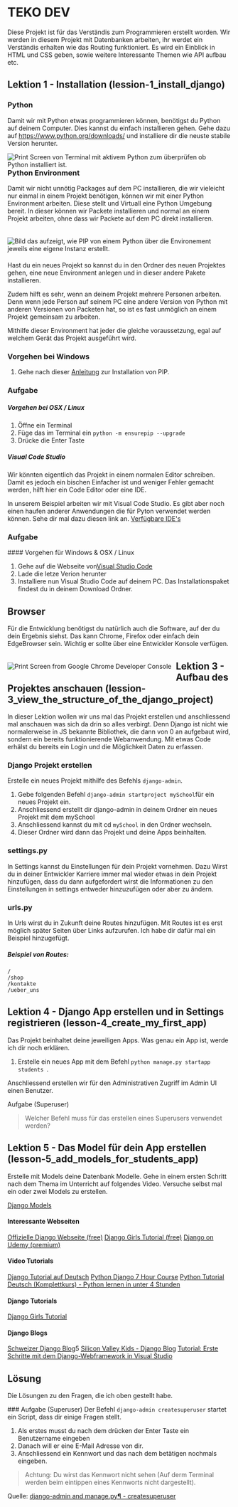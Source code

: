# TEKO DEV
Diese Projekt ist für das Verständis zum Programmieren erstellt worden. Wir werden in diesem Projekt mit Datenbanken arbeiten, ihr werdet ein Verständis erhalten wie das Routing funktioniert. Es wird ein Einblick in HTML und CSS geben, sowie weitere Interessante Themen wie API aufbau etc. 

## Lektion 1 - Installation (lession-1_install_django)

### Python 
Damit wir mit Python etwas programmieren können, benötigst du Python auf deinem Computer. Dies kannst du einfach installieren gehen. Gehe dazu auf https://www.python.org/downloads/ und installiere dir die neuste stabile Version herunter.

<img src="images/print_screen_python_on_terminal.png"
     alt="Print Screen von Terminal mit aktivem Python zum überprüfen ob Python installiert ist."
     style="float: left; margin-right: 10px;" />

### Python Environment 

Damit wir nicht unnötig Packages auf dem PC installieren, die wir vieleicht nur einmal in einem Projekt benötigen, können wir mit einer Python Environment arbeiten. Diese stellt und Virtuall eine Python Umgebung bereit. In dieser können wir Packete installieren und normal an einem Projekt arbeiten, ohne dass wir Packete auf dem PC direkt installieren. 

<img src="images/virtual_environments_in_python_3.png"
     alt="Bild das aufzeigt, wie PIP von einem Python über die Environement jeweils eine eigene Instanz erstellt."
     style="float: left; margin-right: 10px; margin-bottom: 20px; margin-top: 20px;" />

Hast du ein neues Projekt so kannst du in den Ordner des neuen Projektes gehen, eine neue Environment anlegen und in dieser andere Pakete installieren. 

Zudem hilft es sehr, wenn an deinem Projekt mehrere Personen arbeiten. Denn wenn jede Person auf seinem PC eine andere Version von Python mit anderen Versionen von Packeten hat, so ist es fast unmöglich an einem Projekt gemeinsam zu arbeiten. 

Mithilfe dieser Environment hat jeder die gleiche voraussetzung, egal auf welchem Gerät das Projekt ausgeführt wird. 

### Vorgehen bei Windows
1. Gehe nach dieser [Anleitung](https://www.liquidweb.com/kb/install-pip-windows/) zur Installation von PIP.

### Aufgabe
##### Vorgehen bei OSX / Linux
1. Öffne ein Terminal 
2. Füge das im Terminal ein ``` python -m ensurepip --upgrade ```
3. Drücke die Enter Taste

##### Visual Code Studio
Wir könnten eigentlich das Projekt in einem normalen Editor schreiben. Damit es jedoch ein bischen Einfacher ist und weniger Fehler gemacht werden, hilft hier ein Code Editor oder eine IDE. 

In unserem Beispiel arbeiten wir mit Visual Code Studio. Es gibt aber noch einen haufen anderer Anwendungen die für Pyton verwendet werden können. Sehe dir mal dazu diesen link an. [Verfügbare IDE's](https://en.wikipedia.org/wiki/Source-code_editor)

### Aufgabe
#### Vorgehen für Windows & OSX / Linux
1. Gehe auf die Webseite von[Visual Studio Code](https://code.visualstudio.com/)
2. Lade die letze Verion herunter
3. Installiere nun Visual Studio Code auf deinem PC. Das Installationspaket findest du in deinem Download Ordner.


## Browser
Für die Entwicklung benötigst du natürlich auch die Software, auf der du dein Ergebnis siehst. Das kann Chrome, Firefox oder einfach dein EdgeBrowser sein. Wichtig er sollte über eine Entwickler Konsole verfügen. 

<img src="images/print_screen_google_chrome_dev_console.png"
     alt="Print Screen from Google Chrome Developer Console"
     style="float: left; margin-right: 10px; margin-bottom: 20px; margin-top: 20px;" />


## Lektion 3 - Aufbau des Projektes anschauen (lession-3_view_the_structure_of_the_django_project)
In dieser Lektion wollen wir uns mal das Projekt erstellen und anschliessend mal anschauen was sich da drin so alles verbirgt. Denn Django ist nicht wie normalerweise in JS bekannte Bibliothek, die dann von 0 an aufgebaut wird, sondern ein bereits funktionierende Webanwendung. Mit etwas Code erhälst du bereits ein Login und die Möglichkeit Daten zu erfassen. 

### Django Projekt erstellen
Erstelle ein neues Projekt mithilfe des Befehls ```django-admin```. 

1. Gebe folgenden Befehl ``` django-admin startproject mySchool ```für ein neues Projekt ein.
2. Anschliessend erstellt dir django-admin in deinem Ordner ein neues Projekt mit dem mySchool
3. Anschliessend kannst du mit cd ```mySchool``` in den Ordner wechseln. 
4. Dieser Ordner wird dann das Projekt und deine Apps beinhalten. 


### settings.py
In Settings kannst du Einstellungen für dein Projekt vornehmen. Dazu Wirst du in deiner Entwickler Karriere immer mal wieder etwas in dein Projekt hinzufügen, dass du dann aufgefordert wirst die Informationen zu den Einstellungen in settings entweder hinzuzufügen oder aber zu ändern. 

### urls.py
In Urls wirst du in Zukunft deine Routes hinzufügen. Mit Routes ist es erst möglich später Seiten über Links aufzurufen. Ich habe dir dafür mal ein Beispiel hinzugefügt. 

##### Beispiel von Routes:
```
/ 
/shop
/kontakte
/ueber_uns
```

## Lektion 4 - Django App erstellen und in Settings registrieren (lesson-4_create_my_first_app)
Das Projekt beinhaltet deine jeweiligen Apps. Was genau ein App ist, werde ich dir noch erklären. 

1. Erstelle ein neues App mit dem Befehl ```python manage.py startapp students ```. 

Anschliessend erstellen wir für den Administrativen Zugriff im Admin UI einen Benutzer. 

Aufgabe (Superuser)
> Welcher Befehl muss für das erstellen eines Superusers verwendet werden?


## Lektion 5 - Das Model für dein App erstellen (lesson-5_add_models_for_students_app)
Erstelle mit Models deine Datenbank Modelle. Gehe in einem ersten Schritt nach dem Thema im Unterricht auf folgendes Video. Versuche selbst mal ein oder zwei Models zu erstellen. 

[Django Models](https://www.youtube.com/watch?v=5zNR3E6WRLE)



#### Interessante Webseiten
[Offizielle Django Webseite (free)](https://www.djangoproject.com/)
[Django Girls Tutorial (free)](https://tutorial.djangogirls.org/de/)
[Django on Udemy (premium)](https://www.udemy.com/courses/search/?src=ukw&q=Django)

#### Video Tutorials
[Django Tutorial auf Deutsch](https://www.youtube.com/watch?v=3_cNvo2_iUo&list=PLva9kPwWCvPsHqeAeoSxji6EZeZim9uZn)
[Python Django 7 Hour Course](https://www.youtube.com/watch?v=PtQiiknWUcI&t=166s)
[Python Tutorial Deutsch (Komplettkurs) - Python lernen in unter 4 Stunden](https://www.youtube.com/watch?v=RBpK8C3N-Y8)

#### Django Tutorials
[Django Girls Tutorial](https://tutorial.djangogirls.org/de/)

#### Django Blogs
[Schweizer Django Blog](https://www.djangoblog.ch/de/django/django-superkraft-eine-crud-web-app-in-60-minuten-teil-1/)5
[Silicon Valley Kids - Django Blog](https://www.sivakids.de/python-django/)
[Tutorial: Erste Schritte mit dem Django-Webframework in Visual Studio](https://docs.microsoft.com/de-de/visualstudio/python/learn-django-in-visual-studio-step-01-project-and-solution?view=vs-2022)



## Lösung
Die Lösungen zu den Fragen, die ich oben gestellt habe.

### Aufgabe (Superuser)
Der Befehl ```django-admin createsuperuser``` startet ein Script, dass dir einige Fragen stellt. 
1. Als erstes musst du nach dem drücken der Enter Taste ein Benutzername eingeben
2. Danach will er eine E-Mail Adresse von dir. 
3. Anschliessend ein Kennwort und das nach dem betätigen nochmals eingeben. 

> Achtung: Du wirst das Kennwort nicht sehen (Auf derm Terminal werden beim eintippen eines Kennworts nicht dargestellt).

Quelle: [django-admin and manage.py¶ - createsuperuser](https://docs.djangoproject.com/en/4.0/ref/django-admin/#django-admin-createsuperuser)


